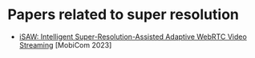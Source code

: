 # Papers  related to super resolution
+ [iSAW: Intelligent Super-Resolution-Assisted Adaptive WebRTC Video Streaming](https://dl.acm.org/doi/10.1145/3570361.3614072) [MobiCom 2023]
